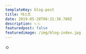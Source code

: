 ```yaml
---
templateKey: blog-post
title: 테스트
date: 2019-05-28T06:31:38.780Z
description: ㄴㄴ
featuredpost: false
featuredimage: /img/blog-index.jpg
---
```

ㅇ
